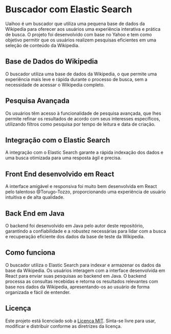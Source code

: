 # Buscador com Elastic Search
Uaihoo é um buscador que utiliza uma pequena base de dados da Wikipedia para oferecer aos usuários uma experiência interativa e prática de busca. O projeto foi desenvolvido com base no Yahoo e tem como objetivo permitir que os usuários realizem pesquisas eficientes em uma seleção de conteúdo da Wikipedia.


## Base de Dados do Wikipedia 
O buscador utiliza uma base de dados da Wikipedia, o que permite uma experiência mais leve e rápida durante o processo de busca, sem a necessidade de acessar o Wikipedia completo.

## Pesquisa Avançada 
Os usuários têm acesso à funcionalidade de pesquisa avançada, que lhes permite refinar os resultados de acordo com seus interesses específicos, utilizando filtros como pesquisa por tempo de leitura e data de criação.

## Integração com o Elastic Search
A integração com o Elastic Search garante a rápida indexação dos dados e uma busca otimizada para uma resposta ágil e precisa.

## Front End desenvolvido em React
A interface amigável e responsiva foi muito bem desenvolvida em React pelo talentoso @Torugo-Tozzo, proporcionando uma experiência de usuário intuitiva e de alta qualidade.

## Back End em Java
O backend foi desenvolvido em Java pelo autor deste repositório, garantindo a confiabilidade e a robustez necessárias para lidar com a busca e recuperação eficiente dos dados da base de teste da Wikipedia.

## Como funciona
O buscador utiliza o Elastic Search para indexar e armazenar os dados da base da Wikipedia. Os usuários interagem com a interface desenvolvida em React para enviar suas pesquisas ao backend em Java. O backend processa as consultas recebidas e retorna os resultados relevantes com base nos dados da Wikipedia, apresentando-os ao usuário de forma organizada e fácil de entender.

## Licença

Este projeto está licenciado sob a [Licença MIT](LICENSE). Sinta-se livre para usar, modificar e distribuir conforme as diretrizes da licença.